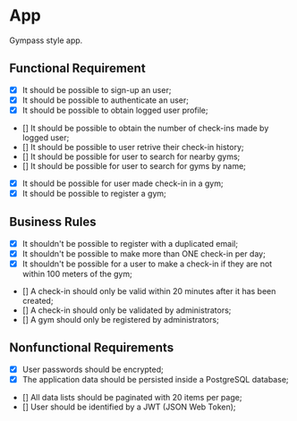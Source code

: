 # App

Gympass style app.

## Functional Requirement

- [x] It should be possible to sign-up an user;
- [x] It should be possible to authenticate an user;
- [x] It should be possible to obtain logged user profile;
- [] It should be possible to obtain the number of check-ins made by logged user;
- [] It should be possible to user retrive their check-in history;
- [] It should be possible for user to search for nearby gyms;
- [] It should be possible for user to search for gyms by name;
- [x] It should be possible for user made check-in in a gym;
- [x] It should be possible to register a gym;

## Business Rules

- [x] It shouldn't be possible to register with a duplicated email;
- [x] It shouldn't be possible to make more than ONE check-in per day;
- [x] It shouldn't be possible for a user to make a check-in if they are not within 100 meters of the gym;
- [] A check-in should only be valid within 20 minutes after it has been created;
- [] A check-in should only be validated by administrators;
- [] A gym should only be registered by administrators;

## Nonfunctional Requirements

- [x] User passwords should be encrypted;
- [x] The application data should be persisted inside a PostgreSQL database;
- [] All data lists should be paginated with 20 items per page;
- [] User should be identified by a JWT (JSON Web Token);
